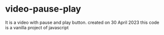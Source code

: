 # video-pause-play
It is a video with pause and play button. created on 30 April 2023
this code is a vanilla project of javascript
